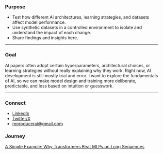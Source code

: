 ### Purpose
- Test how different AI architectures, learning strategies, and datasets affect model performance.
- Use synthetic datasets in a controlled environment to isolate and understand the impact of each change.
- Share findings and insights here.

---

### Goal
AI papers often adopt certain hyperparameters, architectural choices, or learning strategies without really explaining why they work. Right now, AI development is still mostly trial and error. I want to explore the fundamentals of AI, so we can make model design and training more deliberate, predictable, and less based on intuition or guesswork.

---

### Connect
- [LinkedIn](https://www.linkedin.com/in/minhaj-uddin-ansari-040573160/) 
- [Twitter/X](https://x.com/minhajansari_) 
- reproducerai@gmail.com

### Journey

<a href="examples/transformers_vs_mlps.html" target="_blank">
  A Simple Example: Why Transformers Beat MLPs on Long Sequences
</a>
